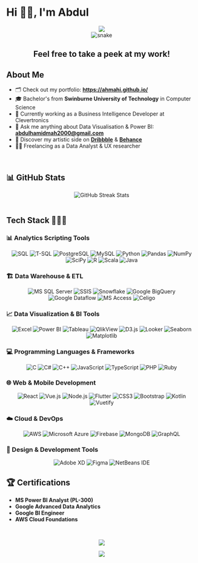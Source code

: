 # Hi 👋🏼, I'm Abdul

<div align="center">
  <img src="https://user-images.githubusercontent.com/73097560/115834477-dbab4500-a447-11eb-908a-139a6edaec5c.gif">
</div>

<!--- snake -->
<div align="center">
  <img  src=resources/grid-snake.svg
       alt="snake" /></a>
</div>

<div align="center">
  <h2>Feel free to take a peek at my work!</h2>
</div>

## About Me

- 🗂️ Check out my portfolio: **https://ahmahi.github.io/**
- 🎓 Bachelor's from **Swinburne University of Technology** in Computer Science
- 💼 Currently working as a Business Intelligence Developer at Clevertronics 
- 💬 Ask me anything about Data Visualisation & Power BI: **abdulhamidmah2000@gmail.com**
- 🎨 Discover my artistic side on **[Dribbble](https://dribbble.com/AHMahi)** & **[Behance](https://www.behance.net/abdulhamidmahi1)**
- 🧑‍💻 Freelancing as a Data Analyst & UX researcher

<br>

## 📊 GitHub Stats

<div align="center">
  <img src="https://github-readme-streak-stats.herokuapp.com/?user=AHMahi&theme=dark&hide_border=false" alt="GitHub Streak Stats" />
</div>

<br>

## Tech Stack 👨🏻‍💻

### 📊 Analytics Scripting Tools
<p align="center">
  <img alt="SQL" src="https://img.shields.io/badge/SQL-%2300758F.svg?style=for-the-badge&logo=postgresql&logoColor=white">
  <img alt="T-SQL" src="https://img.shields.io/badge/T--SQL-%23CC2927.svg?style=for-the-badge&logo=microsoft-sql-server&logoColor=white">
  <img alt="PostgreSQL" src="https://img.shields.io/badge/PostgreSQL-%23316192.svg?style=for-the-badge&logo=postgresql&logoColor=white">
  <img alt="MySQL" src="https://img.shields.io/badge/MySQL-%2300f.svg?style=for-the-badge&logo=mysql&logoColor=white">
  <img alt="Python" src="https://img.shields.io/badge/python-3670A0?style=for-the-badge&logo=python&logoColor=ffdd54">
  <img alt="Pandas" src="https://img.shields.io/badge/pandas-%23150458.svg?style=for-the-badge&logo=pandas&logoColor=white">
  <img alt="NumPy" src="https://img.shields.io/badge/numpy-%23013243.svg?style=for-the-badge&logo=numpy&logoColor=white">
  <img alt="SciPy" src="https://img.shields.io/badge/SciPy-%230C55A5.svg?style=for-the-badge&logo=scipy&logoColor=%white">
  <img alt="R" src="https://img.shields.io/badge/r-%23276DC3.svg?style=for-the-badge&logo=r&logoColor=white">
  <img alt="Scala" src="https://img.shields.io/badge/scala-%23DC322F.svg?style=for-the-badge&logo=scala&logoColor=white">
  <img alt="Java" src="https://img.shields.io/badge/java-%23ED8B00.svg?style=for-the-badge&logo=java&logoColor=white">
</p>

### 🏗️ Data Warehouse & ETL
<p align="center">
  <img alt="MS SQL Server" src="https://img.shields.io/badge/Microsoft%20SQL%20Server-CC2927?style=for-the-badge&logo=microsoft%20sql%20server&logoColor=white">
  <img alt="SSIS" src="https://img.shields.io/badge/SSIS-%23CC2927.svg?style=for-the-badge&logo=microsoft&logoColor=white">
  <img alt="Snowflake" src="https://img.shields.io/badge/snowflake-%2329B5E8.svg?style=for-the-badge&logo=snowflake&logoColor=white">
  <img alt="Google BigQuery" src="https://img.shields.io/badge/BigQuery-%234285F4.svg?style=for-the-badge&logo=google-cloud&logoColor=white">
  <img alt="Google Dataflow" src="https://img.shields.io/badge/Dataflow-%234285F4.svg?style=for-the-badge&logo=google-cloud&logoColor=white">
  <img alt="MS Access" src="https://img.shields.io/badge/Microsoft%20Access-A4373A?style=for-the-badge&logo=microsoft%20access&logoColor=white">
  <img alt="Celigo" src="https://img.shields.io/badge/Celigo-%2300A1E0.svg?style=for-the-badge&logoColor=white">
</p>

### 📈 Data Visualization & BI Tools
<p align="center">
  <img alt="Excel" src="https://img.shields.io/badge/Microsoft_Excel-217346?style=for-the-badge&logo=microsoft-excel&logoColor=white">
  <img alt="Power BI" src="https://img.shields.io/badge/power_bi-F2C811?style=for-the-badge&logo=powerbi&logoColor=black">
  <img alt="Tableau" src="https://img.shields.io/badge/Tableau-E97627?style=for-the-badge&logo=Tableau&logoColor=white">
  <img alt="QlikView" src="https://img.shields.io/badge/QlikView-%2300C853.svg?style=for-the-badge&logoColor=white">
  <img alt="D3.js" src="https://img.shields.io/badge/d3.js-%23F9A03C.svg?style=for-the-badge&logo=d3.js&logoColor=white">
  <img alt="Looker" src="https://img.shields.io/badge/Looker-%234285F4.svg?style=for-the-badge&logo=looker&logoColor=white">
  <img alt="Seaborn" src="https://img.shields.io/badge/Seaborn-%23150458.svg?style=for-the-badge&logoColor=white">
  <img alt="Matplotlib" src="https://img.shields.io/badge/Matplotlib-%23013243.svg?style=for-the-badge&logoColor=white">
</p>

### 💻 Programming Languages & Frameworks
<p align="center">
  <img alt="C" src="https://img.shields.io/badge/c-%2300599C.svg?style=for-the-badge&logo=c&logoColor=white">
  <img alt="C#" src="https://img.shields.io/badge/c%23-%23239120.svg?style=for-the-badge&logo=c-sharp&logoColor=white">
  <img alt="C++" src="https://img.shields.io/badge/c++-%2300599C.svg?style=for-the-badge&logo=c%2B%2B&logoColor=white">
  <img alt="JavaScript" src="https://img.shields.io/badge/javascript-%23323330.svg?style=for-the-badge&logo=javascript&logoColor=%23F7DF1E">
  <img alt="TypeScript" src="https://img.shields.io/badge/typescript-%23007ACC.svg?style=for-the-badge&logo=typescript&logoColor=white">
  <img alt="PHP" src="https://img.shields.io/badge/PHP-%23777BB4.svg?style=for-the-badge&logo=php&logoColor=white">
  <img alt="Ruby" src="https://img.shields.io/badge/Ruby-%23CC342D.svg?style=for-the-badge&logo=ruby&logoColor=white">
</p>

### 🌐 Web & Mobile Development
<p align="center">
  <img alt="React" src="https://img.shields.io/badge/react-%2320232a.svg?style=for-the-badge&logo=react&logoColor=%2361DAFB">
  <img alt="Vue.js" src="https://img.shields.io/badge/vuejs-%2335495e.svg?style=for-the-badge&logo=vuedotjs&logoColor=%234FC08D">
  <img alt="Node.js" src="https://img.shields.io/badge/node.js-6DA55F?style=for-the-badge&logo=node.js&logoColor=white">
  <img alt="Flutter" src="https://img.shields.io/badge/Flutter-%2302569B.svg?style=for-the-badge&logo=flutter&logoColor=white">
  <img alt="CSS3" src="https://img.shields.io/badge/css3-%231572B6.svg?style=for-the-badge&logo=css3&logoColor=white">
  <img alt="Bootstrap" src="https://img.shields.io/badge/bootstrap-%23563D7C.svg?style=for-the-badge&logo=bootstrap&logoColor=white">
  <img alt="Kotlin" src="https://img.shields.io/badge/Kotlin-%230095D5.svg?style=for-the-badge&logo=kotlin&logoColor=white">
  <img alt="Vuetify" src="https://img.shields.io/badge/Vuetify-1867C0?style=for-the-badge&logo=vuetify&logoColor=AEDDFF">
</p>

### ☁️ Cloud & DevOps
<p align="center">
  <img alt="AWS" src="https://img.shields.io/badge/AWS-%23FF9900.svg?style=for-the-badge&logo=amazon-aws&logoColor=white">
  <img alt="Microsoft Azure" src="https://img.shields.io/badge/Microsoft%20Azure-0089D0?style=for-the-badge&logo=microsoft-azure&logoColor=white">
  <img alt="Firebase" src="https://img.shields.io/badge/firebase-%23039BE5.svg?style=for-the-badge&logo=firebase">
  <img alt="MongoDB" src="https://img.shields.io/badge/MongoDB-%234ea94b.svg?style=for-the-badge&logo=mongodb&logoColor=white">
  <img alt="GraphQL" src="https://img.shields.io/badge/-GraphQL-E10098?style=for-the-badge&logo=graphql&logoColor=white">
</p>

### 🎨 Design & Development Tools
<p align="center">
  <img alt="Adobe XD" src="https://img.shields.io/badge/Adobe%20XD-470137?style=for-the-badge&logo=Adobe%20XD&logoColor=#FF61F6">
  <img alt="Figma" src="https://img.shields.io/badge/figma-%23F24E1E.svg?style=for-the-badge&logo=figma&logoColor=white">
  <img alt="NetBeans IDE" src="https://img.shields.io/badge/NetBeansIDE-1B6AC6.svg?style=for-the-badge&logo=apache-netbeans-ide&logoColor=white">
</p>

## 🏆 Certifications
- **MS Power BI Analyst (PL-300)**
- **Google Advanced Data Analytics**
- **Google BI Engineer**
- **AWS Cloud Foundations**

<br>

<!--profile visit count-->
<div align="center">
  
[![](https://visitcount.itsvg.in/api?id=AHMahi&label=Profile%20Views&color=0&icon=1&pretty=true)](https://visitcount.itsvg.in)
  
</div>

<div align="center">
  <img src="https://user-images.githubusercontent.com/73097560/115834477-dbab4500-a447-11eb-908a-139a6edaec5c.gif">
</div>
